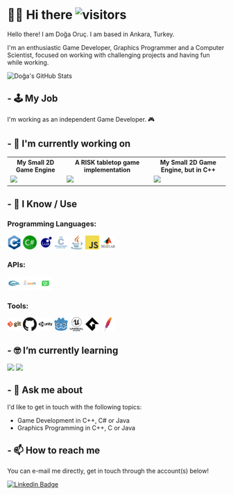 <!--
**aeris170/aeris170** is a ✨ _special_ ✨ repository because its `README.md` (this file) appears on your GitHub profile.



Here are some ideas to get you started:

- 🔭 I’m currently working on ...
- 🌱 I’m currently learning ...
- 👯 I’m looking to collaborate on ...
- 🤔 I’m looking for help with ...
- 💬 Ask me about ...
- 📫 How to reach me: ...
- 😄 Pronouns: ...
- ⚡ Fun fact: ...
-->

# 🙋‍♂️ Hi there ![visitors](https://img.shields.io/badge/dynamic/json?color=informational&label=visitor&query=value&url=https%3A%2F%2Fapi.countapi.xyz%2Fhit%2Faeris170.aeris170%2Freadme)

Hello there! I am Doğa Oruç. I am based in Ankara, Turkey.

I'm an enthusiastic Game Developer, Graphics Programmer and a Computer Scientist, focused on working with challenging projects and having fun while working.

![Doğa's GitHub Stats](https://github-readme-stats.vercel.app/api?username=aeris170&show_icons=true)

## - 🕹️ My Job

I'm working as an independent Game Developer. 🎮

## - 🔭 I'm currently working on

<table style="width:100%; table-layout:fixed">
  <tr>
    <th>My Small 2D Game Engine</th>
    <th>A RISK tabletop game implementation</th>
    <th>My Small 2D Game Engine, but in C++</th>
  </tr>
  <tr>
    <td>
		<a href="https://github.com/aeris170/DoaEngine">
			<img src="https://i.hizliresim.com/kcX3Xz.png" />
		</a>
	</td>
    <td>
		<a href="https://github.com/aeris170/RISK-Digital-Cut">
			<img src="https://repository-images.githubusercontent.com/169880359/d106c280-9780-11e9-983c-0b51e49af958" />
		</a>
	</td>
    <td>
		<a href="https://github.com/chroma-works/NeoDoa">
			<img src="https://user-images.githubusercontent.com/25724155/72576385-9ca35100-38e0-11ea-9f10-5de3852e6df3.png" />
		</a>
	</td>
  </tr>
</table>

## - 🧠 I Know / Use
### Programming Languages:
<img src="https://github.com/github/explore/blob/master/topics/cpp/cpp.png?raw=true" height="32" />
<img src="https://github.com/github/explore/blob/master/topics/csharp/csharp.png?raw=true" height="32" />
<img src="https://github.com/github/explore/blob/master/topics/lua/lua.png?raw=true" height="32" />
<img src="https://github.com/github/explore/blob/master/topics/c/c.png?raw=true" height="32" />
<img src="https://github.com/github/explore/blob/master/topics/java/java.png?raw=true" height="32" />
<img src="https://github.com/github/explore/blob/master/topics/javascript/javascript.png?raw=true" height="32" />
<img src="https://github.com/github/explore/blob/master/topics/matlab/matlab.png?raw=true" height="32" />

### APIs:
<img src="https://github.com/github/explore/blob/master/topics/opengl/opengl.png?raw=true" height="32" />
<img src="https://github.com/github/explore/blob/master/topics/javafx/javafx.png?raw=true" height="32" />
<img src="https://github.com/github/explore/blob/master/topics/qt/qt.png?raw=true" height="32" />

### Tools:
<img src="https://github.com/github/explore/blob/master/topics/git/git.png?raw=true" height="32" />
<img src="https://github.com/github/explore/blob/master/topics/github/github.png?raw=true" height="32" />
<img src="https://github.com/github/explore/blob/master/topics/unity/unity.png?raw=true" height="32" />
<img src="https://github.com/github/explore/blob/master/topics/godot/godot.png?raw=true" height="32" />
<img src="https://github.com/github/explore/blob/master/topics/unreal-engine/unreal-engine.png?raw=true" height="32" />
<img src="https://github.com/github/explore/blob/master/topics/gamemaker/gamemaker.png?raw=true" height="32" />
<img src="https://github.com/github/explore/blob/master/topics/maven/maven.png?raw=true" height="32" />

## - 🤓 I’m currently learning

<img src="https://upload.wikimedia.org/wikipedia/en/0/01/Directx9.png" height="32" />
<img src="https://pbs.twimg.com/profile_images/1138532045364367371/DkXgxFjE.png" height="32" />

## - 💬 Ask me about

I'd like to get in touch with the following topics:

- Game Development in C++, C# or Java
- Graphics Programming in C++, C or Java

## - 📫 How to reach me

You can e-mail me directly, get in touch through the account(s) below!

[![Linkedin Badge](https://img.shields.io/badge/dogaoruc-follow%20on%20linkedin-blue?style=for-the-badge&logo=linkedin)](https://www.linkedin.com/in/do%C4%9Fa-oru%C3%A7-973b08155/)
